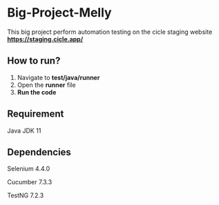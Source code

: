 # Big-Project-Melly

This big project perform automation testing on the cicle staging website **https://staging.cicle.app/**

## How to run?
1. Navigate to **test/java/runner**
2. Open the **runner** file
3. **Run the code**

## Requirement

Java JDK 11

## Dependencies

Selenium 4.4.0

Cucumber 7.3.3

TestNG 7.2.3
